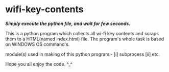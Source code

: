 # wifi-key-contents

_**Simply execute the python file, and wait for few seconds.**_


This is a python program which collects all wi-fi key contents and scraps them to a HTML(named index.html) file. 
The program's whole task is based on WINDOWS OS command's. 

module(s) used in making of this python program:-
  [i]  subprocess
  [ii] etc.
 

 Hope you all enjoy the code. ^_^

